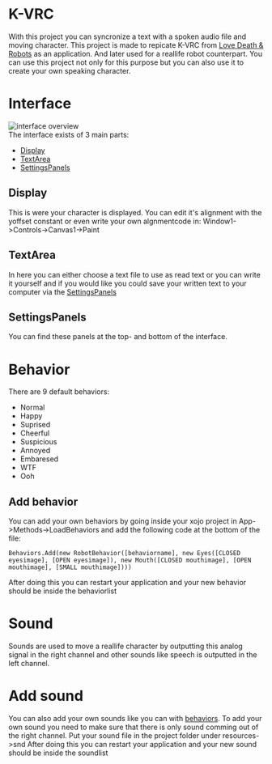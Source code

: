 # K-VRC
With this project you can syncronize a text with a spoken audio file and moving character.
This project is made to repicate K-VRC from [Love Death & Robots](https://nl.wikipedia.org/wiki/Love,_Death_%26_Robots) as an application.
And later used for a reallife robot counterpart. You can use this project not only for this purpose but you can also use it to create your own speaking character.
# Interface
![interface overview](https://i.ibb.co/dPGksqB/K-VRC-Interface.jpg)<br>
The interface exists of 3 main parts:
- [Display](##Display)
- [TextArea](##TextArea)
- [SettingsPanels](##SettingsPanels)
## Display
This is were your character is displayed. You can edit it's alignment with the yoffset constant or even write your own algnmentcode in: Window1->Controls->Canvas1->Paint
## TextArea
In here you can either choose a text file to use as read text or you can write it yourself and if you would like you could save your written text to your computer via the [SettingsPanels](##SettingsPanels)
## SettingsPanels
You can find these panels at the top- and bottom of the interface.
# Behavior
There are 9 default behaviors:
- Normal
- Happy
- Suprised
- Cheerful
- Suspicious
- Annoyed
- Embaresed
- WTF
- Ooh
## Add behavior
You can add your own behaviors by going inside your xojo project in App->Methods->LoadBehaviors and add the following code at the bottom of the file:
```BASIC
Behaviors.Add(new RobotBehavior([behaviorname], new Eyes([CLOSED eyesimage], [OPEN eyesimage]), new Mouth([CLOSED mouthimage], [OPEN mouthimage], [SMALL mouthimage])))
```
After doing this you can restart your application and your new behavior should be inside the behaviorlist
# Sound
Sounds are used to move a reallife character by outputting this analog signal in the right channel and other sounds like speech is outputted in the left channel.
# Add sound
You can also add your own sounds like you can with [behaviors](#behavior).
To add your own sound you need to make sure that there is only sound comming out of the right channel.
Put your sound file in the project folder under resources->snd
After doing this you can restart your application and your new sound should be inside the soundlist 

